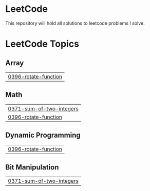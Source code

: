 # LeetCode
This repository will hold all solutions to leetcode problems I solve.

<!---LeetCode Topics Start-->
# LeetCode Topics
## Array
|  |
| ------- |
| [0396-rotate-function](https://github.com/devinbowler/LeetCode/tree/master/0396-rotate-function) |
## Math
|  |
| ------- |
| [0371-sum-of-two-integers](https://github.com/devinbowler/LeetCode/tree/master/0371-sum-of-two-integers) |
| [0396-rotate-function](https://github.com/devinbowler/LeetCode/tree/master/0396-rotate-function) |
## Dynamic Programming
|  |
| ------- |
| [0396-rotate-function](https://github.com/devinbowler/LeetCode/tree/master/0396-rotate-function) |
## Bit Manipulation
|  |
| ------- |
| [0371-sum-of-two-integers](https://github.com/devinbowler/LeetCode/tree/master/0371-sum-of-two-integers) |
<!---LeetCode Topics End-->